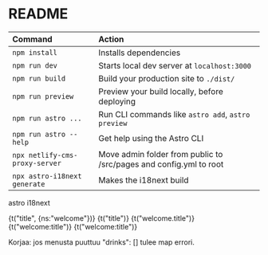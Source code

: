 # README 


| Command                        | Action                                                             |
| :------------------------------| :------------------------------------------------------------------|
| `npm install`                  | Installs dependencies                                              |
| `npm run dev`                  | Starts local dev server at `localhost:3000`                        |
| `npm run build`                | Build your production site to `./dist/`                            |
| `npm run preview`              | Preview your build locally, before deploying                       |
| `npm run astro ...`            | Run CLI commands like `astro add`, `astro preview`                 |
| `npm run astro --help`         | Get help using the Astro CLI                                       |
| `npx netlify-cms-proxy-server` | Move admin folder from public to /src/pages and config.yml to root |
| `npx astro-i18next generate`   | Makes the i18next build                                            |


 astro i18next

{t("title", {ns:"welcome"})}
{t("title")}
{t("welcome.title")}
{t("welcome:title")}
{t("welcome:title")}


Korjaa:
jos menusta puuttuu "drinks": [] tulee map errori.